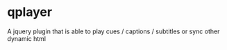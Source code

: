 qplayer
=======

A jquery plugin that is able to play cues / captions / subtitles or sync other dynamic html
